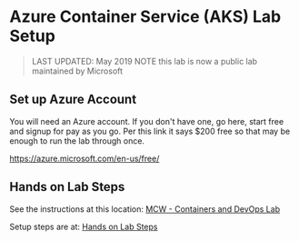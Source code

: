 # Azure Container Service (AKS) Lab Setup

> LAST UPDATED: May 2019
> NOTE this lab is now a public lab maintained by Microsoft

## Set up Azure Account

You will need an Azure account. If you don't have one, go here, start free and signup for pay as you go. Per this link it says $200 free so that may be enough to run the lab through once.

https://azure.microsoft.com/en-us/free/

## Hands on Lab Steps

See the instructions at this location:
[MCW - Containers and DevOps Lab](https://github.com/Microsoft/MCW-Containers-and-DevOps)

Setup steps are at:
[Hands on Lab Steps](https://github.com/microsoft/MCW-Containers-and-DevOps/blob/master/Hands-on%20lab/Before%20the%20HOL%20-%20Containers%20and%20DevOps.md)

